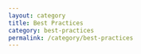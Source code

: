 ```yaml
---
layout: category
title: Best Practices
category: best-practices
permalink: /category/best-practices
---
```

